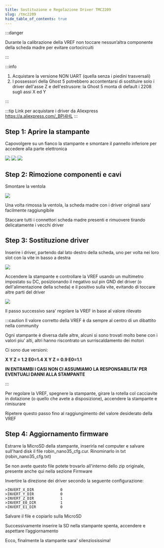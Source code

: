 ```yaml
---
title: Sostituzione e Regolazione Driver TMC2209
slug: /tmc2209
hide_table_of_contents: true
---
```


:::danger

Durante la calibrazione della VREF non toccare nessun’altra componente della scheda madre per evitare cortocircuiti

:::

:::info



1. Acquistare la versione NON UART (quella senza i piedini trasversali)
2. I possessori della Ghost 5 potrebbero accontentarsi di sostituire solo i driver dell'asse Z e dell'estrusore: la Ghost 5 monta di default i 2208 sugli assi X ed Y

:::

:::tip Link per acquistare i driver da Aliexpress
https://a.aliexpress.com/_BPl4HL
:::

## Step 1: Aprire la stampante
Capovolgere su un fianco la stampante e smontare il pannello inferiore per accedere alla parte elettronica

[![](/img/driver1.jpg)](/img/driver1.jpg)
[![](/img/driver2.jpg)](/img/driver2.jpg)
[![](/img/driver3.jpg)](/img/driver3.jpg)

## Step 2: Rimozione componenti e cavi
Smontare la ventola

[![](/img/driver4.jpg)](/img/driver4.jpg)

Una volta rimossa la ventola, la scheda madre con i driver originali sara' facilmente raggiungibile

Staccare tutti i connettori scheda madre presenti e rimuovere tirando delicatamente i vecchi driver

## Step 3: Sostituzione driver
Inserire i driver, partendo dal lato destro della scheda, uno per volta nei loro slot con la vite in basso a destra

[![](/img/driver5.jpg)](/img/driver5.jpg)

Accendere la stampante e controllare la VREF usando un multimetro impostato su DC, posizionando il negativo sul pin GND del driver (o dell'alimentazione della scheda) e il positivo sulla vite, evitando di toccare altre parti del driver

[![](/img/driver6.jpg)](/img/driver6.jpg)

Il passo successivo sara' regolare la VREF in base al valore rilevato

:::caution
Il valore corretto della VREF è da sempre al centro di un dibattito nella community

Ogni stampante è diversa dalle altre, alcuni si sono trovati molto bene con i valori piu' alti, altri hanno riscontrato un surriscaldamento dei motori

Ci sono due versioni:

**X Y Z = 1.2 E0=1.4**
**X Y Z = 0.9 E0=1.1**

**IN ENTRAMBI I CASI NON CI ASSUMIAMO LA RESPONSABILITA’ PER EVENTUALI DANNI ALLA STAMPANTE**

:::

Per regolare la VREF, spegnere la stampante, girare la rotella col cacciavite in dotazione (o quello che avete a disposizione), accendere la stampante e rimisurare

Ripetere questo passo fino al raggiungimento del valore desiderato della VREF

## Step 4: Aggiornamento firmware

Estrarre la MicroSD della stampante, inserirla nel computer e salvare sull'hard disk il file robin_nano35_cfg.cur. Rinominarlo in txt (robin_nano35_cfg.txt)

Se non avete questo file potete trovarlo all'interno dello zip originale, presente anche qui nella sezione Firmware

Invertire la direzione dei driver secondo la seguente configurazione:
```
>INVERT_X_DIR 	         0	
>INVERT_Y_DIR 	         0
>INVERT_Z_DIR            1
>INVERT_E0_DIR           1
>INVERT_E1_DIR           0
```

Salvare il file e copiarlo sulla MicroSD

Successivamente inserire la SD nella stampante spenta, accendere e aspettare l’aggiornamento

Ecco, finalmente la stampante sara' silenziosissima!
